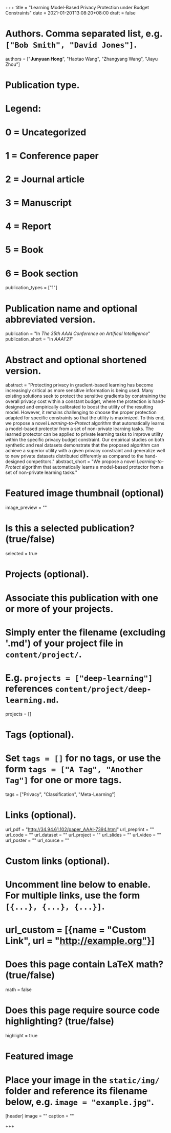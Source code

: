 +++
title = "Learning Model-Based Privacy Protection under Budget Constraints"
date = 2021-01-20T13:08:20+08:00
draft = false

# Authors. Comma separated list, e.g. `["Bob Smith", "David Jones"]`.
authors = ["**Junyuan Hong**", "Haotao Wang", "Zhangyang Wang", "Jiayu Zhou"]

# Publication type.
# Legend:
# 0 = Uncategorized
# 1 = Conference paper
# 2 = Journal article
# 3 = Manuscript
# 4 = Report
# 5 = Book
# 6 = Book section
publication_types = ["1"]

# Publication name and optional abbreviated version.
publication = "In *The 35th AAAI Conference on Artifical Intelligence*"
publication_short = "In *AAAI'21*"

# Abstract and optional shortened version.
abstract = "Protecting privacy in gradient-based learning has become increasingly critical as more sensitive information is being used. Many existing solutions seek to protect the sensitive gradients by constraining the overall privacy cost within a constant budget, where the protection is hand-designed and empirically calibrated to boost the utility of the resulting model. However, it remains challenging to choose the proper protection adapted for specific constraints so that the utility is maximized. To this end, we propose a novel *Learning-to-Protect* algorithm that automatically learns a model-based protector from a set of non-private learning tasks. The learned protector can be applied to private learning tasks to improve utility within the specific privacy budget constraint. Our empirical studies on both synthetic and real datasets demonstrate that the proposed algorithm can achieve a superior utility with a given privacy constraint and generalize well to new private datasets distributed differently as compared to the hand-designed competitors."
abstract_short = "We propose a novel *Learning-to-Protect* algorithm that automatically learns a model-based protector from a set of non-private learning tasks."

# Featured image thumbnail (optional)
image_preview = ""

# Is this a selected publication? (true/false)
selected = true

# Projects (optional).
#   Associate this publication with one or more of your projects.
#   Simply enter the filename (excluding '.md') of your project file in `content/project/`.
#   E.g. `projects = ["deep-learning"]` references `content/project/deep-learning.md`.
projects = []

# Tags (optional).
#   Set `tags = []` for no tags, or use the form `tags = ["A Tag", "Another Tag"]` for one or more tags.
tags = ["Privacy", "Classification", "Meta-Learning"]

# Links (optional).
url_pdf = "http://34.94.61.102/paper_AAAI-7394.html"
url_preprint = ""
url_code = ""
url_dataset = ""
url_project = ""
url_slides = ""
url_video = ""
url_poster = ""
url_source = ""

# Custom links (optional).
#   Uncomment line below to enable. For multiple links, use the form `[{...}, {...}, {...}]`.
# url_custom = [{name = "Custom Link", url = "http://example.org"}]

# Does this page contain LaTeX math? (true/false)
math = false

# Does this page require source code highlighting? (true/false)
highlight = true

# Featured image
# Place your image in the `static/img/` folder and reference its filename below, e.g. `image = "example.jpg"`.
[header]
image = ""
caption = ""

+++
